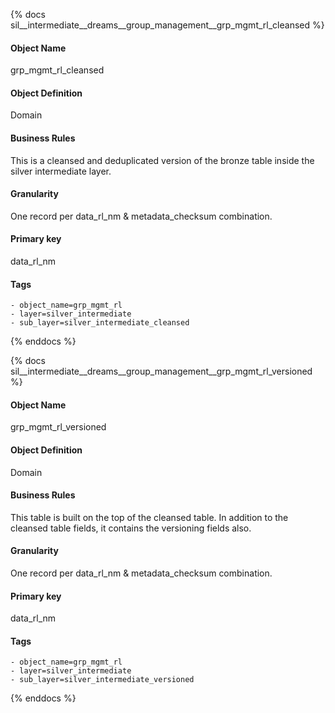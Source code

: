{% docs sil__intermediate__dreams__group_management__grp_mgmt_rl_cleansed %}

#### Object Name
grp_mgmt_rl_cleansed

#### Object Definition
Domain

#### Business Rules
This is a cleansed and deduplicated version of the bronze table inside the silver intermediate layer.

#### Granularity
One record per data_rl_nm & metadata_checksum combination.

#### Primary key
data_rl_nm

#### Tags
    - object_name=grp_mgmt_rl
    - layer=silver_intermediate
    - sub_layer=silver_intermediate_cleansed

{% enddocs %}

{% docs sil__intermediate__dreams__group_management__grp_mgmt_rl_versioned %}

#### Object Name
grp_mgmt_rl_versioned

#### Object Definition
Domain

#### Business Rules
This table is built on the top of the cleansed table. In addition to the cleansed table fields, it contains the versioning fields also.

#### Granularity
One record per data_rl_nm & metadata_checksum combination.

#### Primary key
data_rl_nm

#### Tags
    - object_name=grp_mgmt_rl
    - layer=silver_intermediate
    - sub_layer=silver_intermediate_versioned

{% enddocs %}